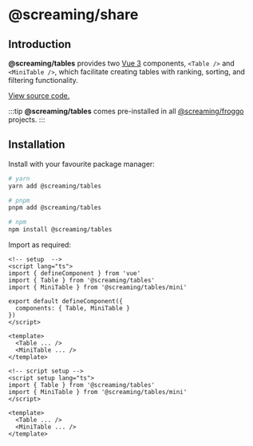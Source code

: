 # @screaming/share

## Introduction

**@screaming/tables** provides two [Vue 3](https://vuejs.org/) components, `<Table />` and `<MiniTable />`, which facilitate creating tables with ranking, sorting, and filtering functionality.

[View source code.](https://github.com/screamingtools/tables)

:::tip
**@screaming/tables** comes pre-installed in all [@screaming/froggo](../froggo/index.md) projects.
:::

## Installation

Install with your favourite package manager:

```sh
# yarn
yarn add @screaming/tables

# pnpm
pnpm add @screaming/tables

# npm
npm install @screaming/tables
```

Import as required:

```vue
<!-- setup  -->
<script lang="ts">
import { defineComponent } from 'vue'
import { Table } from '@screaming/tables'
import { MiniTable } from '@screaming/tables/mini'

export default defineComponent({
  components: { Table, MiniTable }
})
</script>

<template>
  <Table ... />
  <MiniTable ... />
</template>
```

```vue
<!-- script setup -->
<script setup lang="ts">
import { Table } from '@screaming/tables'
import { MiniTable } from '@screaming/tables/mini'
</script>

<template>
  <Table ... />
  <MiniTable ... />
</template>
```
